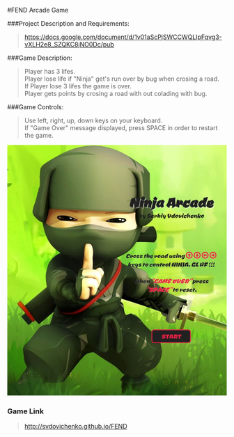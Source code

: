 #FEND Arcade Game

###Project Description and Requirements:

>https://docs.google.com/document/d/1v01aScPjSWCCWQLIpFqvg3-vXLH2e8_SZQKC8jNO0Dc/pub

###Game Description:

>Player has 3 lifes. <br />
>Player lose life if "Ninja" get's run over by bug when crosing a road.<br />
>If Player lose 3 lifes the game is over.<br />
>Player gets points by crosing a road with out colading with bug.<br /> 

###Game Controls:

>Use left, right, up, down keys on your keyboard.<br />
>If "Game Over" message displayed, press SPACE in order to restart the game.<br />

![Ninja Arcade](https://github.com/svdovichenko/FEND/blob/arcade-game/images/ninja-arcade.JPG?raw=true)

### Game Link
> http://svdovichenko.github.io/FEND
